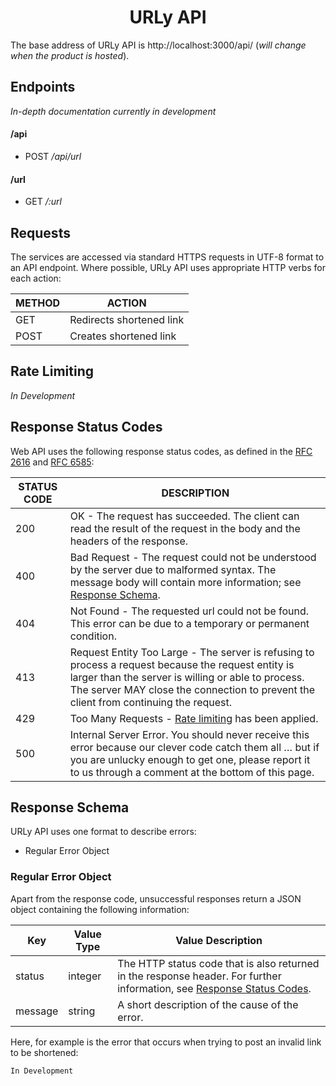 <h1 align="center">URLy API</h1>

The base address of URLy API is http://localhost:3000/api/ (_will change when the product is hosted_).

## Endpoints

_In-depth documentation currently in development_

#### /api

-   POST _/api/url_

#### /url

-   GET _/:url_

## Requests

The services are accessed via standard HTTPS requests in UTF-8 format to an API endpoint. Where possible, URLy API uses appropriate HTTP verbs for each action:

| METHOD | ACTION                   |
| ------ | ------------------------ |
| GET    | Redirects shortened link |
| POST   | Creates shortened link   |

<h2 id="rate-limit">Rate Limiting</h2>

_In Development_

<h2 id="response-status-codes">Response Status Codes</h2>

Web API uses the following response status codes, as defined in the [RFC 2616](https://www.ietf.org/rfc/rfc2616.txt) and [RFC 6585](https://www.ietf.org/rfc/rfc6585.txt):

| STATUS CODE | DESCRIPTION                                                                                                                                                                                                                                       |
| ----------- | ------------------------------------------------------------------------------------------------------------------------------------------------------------------------------------------------------------------------------------------------- |
| 200         | OK - The request has succeeded. The client can read the result of the request in the body and the headers of the response.                                                                                                                        |
| 400         | Bad Request - The request could not be understood by the server due to malformed syntax. The message body will contain more information; see <a href="#response-schema">Response Schema</a>.                                                      |
| 404         | Not Found - The requested url could not be found. This error can be due to a temporary or permanent condition.                                                                                                                                    |
| 413         | Request Entity Too Large - The server is refusing to process a request because the request entity is larger than the server is willing or able to process. The server MAY close the connection to prevent the client from continuing the request. |
| 429         | Too Many Requests - <a href="#rate-limit">Rate limiting</a> has been applied.                                                                                                                                                                     |
| 500         | Internal Server Error. You should never receive this error because our clever code catch them all … but if you are unlucky enough to get one, please report it to us through a comment at the bottom of this page.                                |

<h2 id="response-schema">Response Schema</h2>

URLy API uses one format to describe errors:

-   Regular Error Object

### Regular Error Object

Apart from the response code, unsuccessful responses return a JSON object containing the following information:

| Key     | Value Type | Value Description                                                                                                                                           |
| ------- | ---------- | ----------------------------------------------------------------------------------------------------------------------------------------------------------- |
| status  | integer    | The HTTP status code that is also returned in the response header. For further information, see <a href="#response-status-codes">Response Status Codes</a>. |
| message | string     | A short description of the cause of the error.                                                                                                              |

Here, for example is the error that occurs when trying to post an invalid link to be shortened:

```
In Development
```
